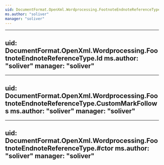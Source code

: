 ```yaml
---
uid: DocumentFormat.OpenXml.Wordprocessing.FootnoteEndnoteReferenceType
ms.author: "soliver"
manager: "soliver"
---
```


---
uid: DocumentFormat.OpenXml.Wordprocessing.FootnoteEndnoteReferenceType.Id
ms.author: "soliver"
manager: "soliver"
---

---
uid: DocumentFormat.OpenXml.Wordprocessing.FootnoteEndnoteReferenceType.CustomMarkFollows
ms.author: "soliver"
manager: "soliver"
---

---
uid: DocumentFormat.OpenXml.Wordprocessing.FootnoteEndnoteReferenceType.#ctor
ms.author: "soliver"
manager: "soliver"
---
